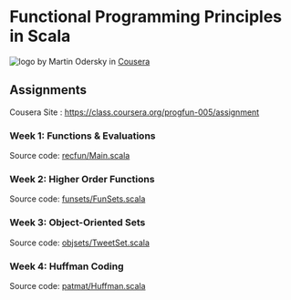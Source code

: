 # Functional Programming Principles in Scala
![logo](https://www.coursera.org//maestro/api/course/973439/logo)
by Martin Odersky in [Cousera](https://class.coursera.org/progfun-005)

## Assignments
Cousera Site : https://class.coursera.org/progfun-005/assignment

### Week 1: Functions & Evaluations
Source code: [recfun/Main.scala](https://github.com/ikhoon/Functional-Programming-Principles-in-Scala/blob/master/recfun/src/main/scala/recfun/Main.scala)

### Week 2: Higher Order Functions
Source code: [funsets/FunSets.scala](https://github.com/ikhoon/Functional-Programming-Principles-in-Scala/blob/master/funsets/src/main/scala/funsets/FunSets.scala)

### Week 3: Object-Oriented Sets
Source code: [objsets/TweetSet.scala](https://github.com/ikhoon/FPPiS/blob/master/objsets/src/main/scala/objsets/TweetSet.scala)

### Week 4: Huffman Coding
Source code: [patmat/Huffman.scala](https://github.com/ikhoon/FPPiS/blob/master/patmat/src/main/scala/patmat/Huffman.scala)
